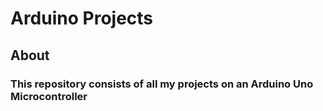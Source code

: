 # Arduino Projects

## About

### This repository consists of all my projects on an Arduino Uno Microcontroller